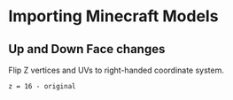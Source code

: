 # Importing Minecraft Models
## Up and Down Face changes
Flip Z vertices and UVs to right-handed coordinate system.   
``````
z = 16 - original
``````
